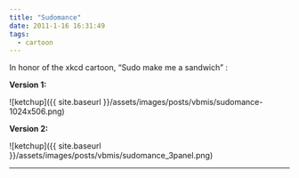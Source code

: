```yaml
---
title: "Sudomance"
date: 2011-1-16 16:31:49
tags:
  - cartoon
---
```



In honor of the xkcd cartoon, “Sudo make me a sandwich” :

**Version 1:**


![ketchup]({{ site.baseurl }}/assets/images/posts/vbmis/sudomance-1024x506.png)

**Version 2:**

![ketchup]({{ site.baseurl }}/assets/images/posts/vbmis/sudomance_3panel.png)

****


